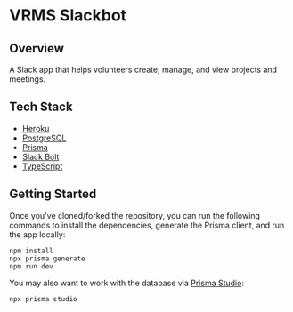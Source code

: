 # VRMS Slackbot

## Overview

A Slack app that helps volunteers create, manage, and view projects and meetings.

## Tech Stack

- [Heroku](https://www.heroku.com/)
- [PostgreSQL](https://www.postgresql.org/)
- [Prisma](https://www.prisma.io/)
- [Slack Bolt](https://slack.dev/bolt-js/tutorial/getting-started)
- [TypeScript](https://www.typescriptlang.org/)

## Getting Started

Once you've cloned/forked the repository, you can run the following commands to install the dependencies, generate the Prisma client, and run the app locally:

```
npm install
npx prisma generate
npm run dev
```

You may also want to work with the database via [Prisma Studio](https://www.prisma.io/studio):

```
npx prisma studio
```
